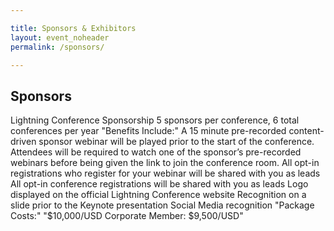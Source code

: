 ```yaml
---

title: Sponsors & Exhibitors
layout: event_noheader
permalink: /sponsors/

---
```


## Sponsors
Lightning Conference Sponsorship
5 sponsors per conference, 6 total conferences per year
"Benefits Include:"
A 15 minute pre-recorded content-driven sponsor webinar will be played prior to the start of the conference. Attendees will be required to watch one of the sponsor’s pre-recorded webinars before being given the link to join the conference room.
All opt-in registrations who register for your webinar will be shared with you as leads
All opt-in conference registrations will be shared with you as leads
Logo displayed on the official Lightning Conference website
Recognition on a slide prior to the Keynote presentation 
Social Media recognition
"Package Costs:"
"$10,000/USD Corporate Member: $9,500/USD"
